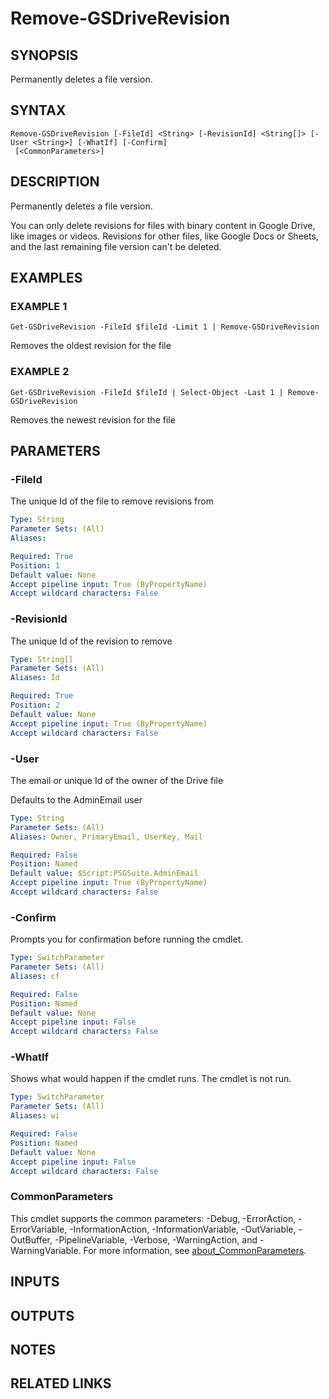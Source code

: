 # Remove-GSDriveRevision

## SYNOPSIS
Permanently deletes a file version.

## SYNTAX

```
Remove-GSDriveRevision [-FileId] <String> [-RevisionId] <String[]> [-User <String>] [-WhatIf] [-Confirm]
 [<CommonParameters>]
```

## DESCRIPTION
Permanently deletes a file version.

You can only delete revisions for files with binary content in Google Drive, like images or videos.
Revisions for other files, like Google Docs or Sheets, and the last remaining file version can't be deleted.

## EXAMPLES

### EXAMPLE 1
```
Get-GSDriveRevision -FileId $fileId -Limit 1 | Remove-GSDriveRevision
```

Removes the oldest revision for the file

### EXAMPLE 2
```
Get-GSDriveRevision -FileId $fileId | Select-Object -Last 1 | Remove-GSDriveRevision
```

Removes the newest revision for the file

## PARAMETERS

### -FileId
The unique Id of the file to remove revisions from

```yaml
Type: String
Parameter Sets: (All)
Aliases:

Required: True
Position: 1
Default value: None
Accept pipeline input: True (ByPropertyName)
Accept wildcard characters: False
```

### -RevisionId
The unique Id of the revision to remove

```yaml
Type: String[]
Parameter Sets: (All)
Aliases: Id

Required: True
Position: 2
Default value: None
Accept pipeline input: True (ByPropertyName)
Accept wildcard characters: False
```

### -User
The email or unique Id of the owner of the Drive file

Defaults to the AdminEmail user

```yaml
Type: String
Parameter Sets: (All)
Aliases: Owner, PrimaryEmail, UserKey, Mail

Required: False
Position: Named
Default value: $Script:PSGSuite.AdminEmail
Accept pipeline input: True (ByPropertyName)
Accept wildcard characters: False
```

### -Confirm
Prompts you for confirmation before running the cmdlet.

```yaml
Type: SwitchParameter
Parameter Sets: (All)
Aliases: cf

Required: False
Position: Named
Default value: None
Accept pipeline input: False
Accept wildcard characters: False
```

### -WhatIf
Shows what would happen if the cmdlet runs.
The cmdlet is not run.

```yaml
Type: SwitchParameter
Parameter Sets: (All)
Aliases: wi

Required: False
Position: Named
Default value: None
Accept pipeline input: False
Accept wildcard characters: False
```

### CommonParameters
This cmdlet supports the common parameters: -Debug, -ErrorAction, -ErrorVariable, -InformationAction, -InformationVariable, -OutVariable, -OutBuffer, -PipelineVariable, -Verbose, -WarningAction, and -WarningVariable. For more information, see [about_CommonParameters](http://go.microsoft.com/fwlink/?LinkID=113216).

## INPUTS

## OUTPUTS

## NOTES

## RELATED LINKS
